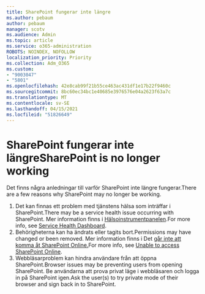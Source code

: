 ```yaml
---
title: SharePoint fungerar inte längre
ms.author: pebaum
author: pebaum
manager: scotv
ms.audience: Admin
ms.topic: article
ms.service: o365-administration
ROBOTS: NOINDEX, NOFOLLOW
localization_priority: Priority
ms.collection: Adm_O365
ms.custom:
- "9003047"
- "5801"
ms.openlocfilehash: 42e8cab99f21b55ce463ac431df1e17b22f9460c
ms.sourcegitcommit: 8bc60ec34bc1e40685e3976576e04a2623f63a7c
ms.translationtype: MT
ms.contentlocale: sv-SE
ms.lasthandoff: 04/15/2021
ms.locfileid: "51826649"
---
```

# <a name="sharepoint-is-no-longer-working"></a><span data-ttu-id="5bb25-102">SharePoint fungerar inte längre</span><span class="sxs-lookup"><span data-stu-id="5bb25-102">SharePoint is no longer working</span></span>

<span data-ttu-id="5bb25-103">Det finns några anledningar till varför SharePoint inte längre fungerar.</span><span class="sxs-lookup"><span data-stu-id="5bb25-103">There are a few reasons why SharePoint may no longer be working.</span></span>

1. <span data-ttu-id="5bb25-104">Det kan finnas ett problem med tjänstens hälsa som inträffar i SharePoint.</span><span class="sxs-lookup"><span data-stu-id="5bb25-104">There may be a service health issue occurring with SharePoint.</span></span> <span data-ttu-id="5bb25-105">Mer information finns i [Hälsoinstrumentpanelen](https://admin.microsoft.com/AdminPortal/Home#/servicehealth).</span><span class="sxs-lookup"><span data-stu-id="5bb25-105">For more info, see [Service Health Dashboard](https://admin.microsoft.com/AdminPortal/Home#/servicehealth).</span></span>
2. <span data-ttu-id="5bb25-106">Behörigheterna kan ha ändrats eller tagits bort.</span><span class="sxs-lookup"><span data-stu-id="5bb25-106">Permissions may have changed or been removed.</span></span> <span data-ttu-id="5bb25-107">Mer information finns i Det [går inte att komma åt SharePoint Online.](https://docs.microsoft.com/sharepoint/troubleshoot/sharing-and-permissions/sharepoint-online-inaccessible)</span><span class="sxs-lookup"><span data-stu-id="5bb25-107">For more info, see [Unable to access SharePoint Online](https://docs.microsoft.com/sharepoint/troubleshoot/sharing-and-permissions/sharepoint-online-inaccessible).</span></span>
3. <span data-ttu-id="5bb25-108">Webbläsarproblem kan hindra användare från att öppna SharePoint.</span><span class="sxs-lookup"><span data-stu-id="5bb25-108">Browser issues may be preventing users from opening SharePoint.</span></span> <span data-ttu-id="5bb25-109">Be användarna att prova privat läge i webbläsaren och logga in på SharePoint igen.</span><span class="sxs-lookup"><span data-stu-id="5bb25-109">Ask the user(s) to try private mode of their browser and sign back in to SharePoint.</span></span>